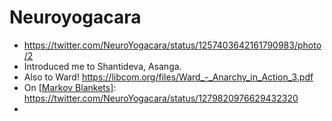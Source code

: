 # Neuroyogacara
- https://twitter.com/NeuroYogacara/status/1257403642161790983/photo/2
- Introduced me to Shantideva, Asanga.
- Also to Ward! https://libcom.org/files/Ward_-_Anarchy_in_Action_3.pdf
- On [[Markov Blankets]]: https://twitter.com/NeuroYogacara/status/1279820976629432320
- 

[//begin]: # "Autogenerated link references for markdown compatibility"
[Markov Blankets]: markov-blankets "Markov Blankets"
[//end]: # "Autogenerated link references"